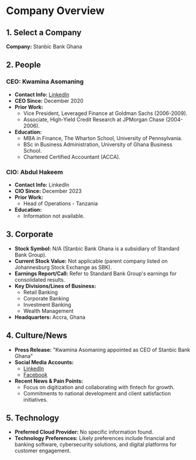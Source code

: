# Company Overview

## 1. Select a Company
**Company:** Stanbic Bank Ghana

## 2. People
### CEO: Kwamina Asomaning
- **Contact Info:** [LinkedIn](https://www.linkedin.com/company/stanbic-bank-ghana/)
- **CEO Since:** December 2020
- **Prior Work:**
  - Vice President, Leveraged Finance at Goldman Sachs (2006-2009).
  - Associate, High-Yield Credit Research at JPMorgan Chase (2004-2006).
- **Education:**
  - MBA in Finance, The Wharton School, University of Pennsylvania.
  - BSc in Business Administration, University of Ghana Business School.
  - Chartered Certified Accountant (ACCA).

### CIO: Abdul Hakeem
- **Contact Info:** LinkedIn
- **CIO Since:** December 2023
- **Prior Work:**
  - Head of Operations - Tanzania
- **Education:**
  - Information not available.

## 3. Corporate
- **Stock Symbol:** N/A (Stanbic Bank Ghana is a subsidiary of Standard Bank Group).
- **Current Stock Value:** Not applicable (parent company listed on Johannesburg Stock Exchange as SBK).
- **Earnings Report/Call:** Refer to Standard Bank Group's earnings for consolidated results.
- **Key Divisions/Lines of Business:**
  - Retail Banking
  - Corporate Banking
  - Investment Banking
  - Wealth Management
- **Headquarters:** Accra, Ghana

## 4. Culture/News
- **Press Release:** "Kwamina Asomaning appointed as CEO of Stanbic Bank Ghana"
- **Social Media Accounts:**
  - [LinkedIn](https://www.linkedin.com/company/stanbic-bank-ghana/)
  - [Facebook](https://www.facebook.com/stanbicbankgh)
- **Recent News & Pain Points:**
  - Focus on digitization and collaborating with fintech for growth.
  - Commitments to national development and client satisfaction initiatives.

## 5. Technology
- **Preferred Cloud Provider:** No specific information found.
- **Technology Preferences:** Likely preferences include financial and banking software, cybersecurity solutions, and digital platforms for customer engagement.
